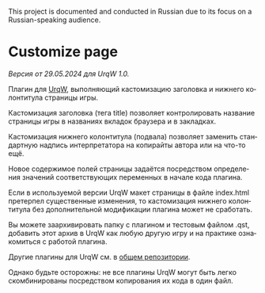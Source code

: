 This project is documented and conducted in Russian
due to its focus on a Russian-speaking audience.

<div lang="ru">

# Customize page

*Версия от 29.05.2024 для UrqW 1.0.*

Плагин для [UrqW](https://github.com/urqw/UrqW),
выполняющий кастомизацию заголовка и нижнего колонтитула страницы игры.

Кастомизация заголовка (тега title) позволяет контролировать название
страницы игры в названиях вкладок браузера и в закладках.

Кастомизация нижнего колонтитула (подвала) позволяет заменить стандартную
надпись интерпретатора на копирайты автора или на что-то ещё.

Новое содержимое полей страницы задаётся посредством определения значений
соответствующих переменных в начале кода плагина.

Если в используемой версии UrqW макет страницы в файле index.html претерпел
существенные изменения, то кастомизация нижнего колонтитула
без дополнительной модификации плагина может не сработать.

Вы можете заархивировать папку с плагином и тестовым файлом .qst,
добавить этот архив в UrqW как любую другую игру
и на практике ознакомиться с работой плагина.

Другие плагины для UrqW см. в
[общем репозитории](https://github.com/urqw/plugins).

Однако будьте осторожны: не все плагины UrqW могут быть легко скомбинированы
посредством копирования их кода в один файл.

</div>